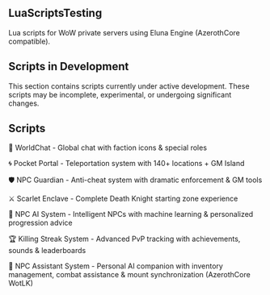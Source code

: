 ## LuaScriptsTesting

Lua scripts for WoW private servers using Eluna Engine (AzerothCore compatible).

## Scripts in Development

This section contains scripts currently under active development. These scripts may be incomplete, experimental, or undergoing significant changes.

## Scripts

💬 WorldChat - Global chat with faction icons & special roles

🌀 Pocket Portal - Teleportation system with 140+ locations + GM Island

🛡️ NPC Guardian - Anti-cheat system with dramatic enforcement & GM tools

⚔️ Scarlet Enclave - Complete Death Knight starting zone experience

🧠 NPC AI System - Intelligent NPCs with machine learning & personalized progression advice

🏆 Killing Streak System - Advanced PvP tracking with achievements, sounds & leaderboards

🤖 NPC Assistant System - Personal AI companion with inventory management, combat assistance & mount synchronization (AzerothCore WotLK)

